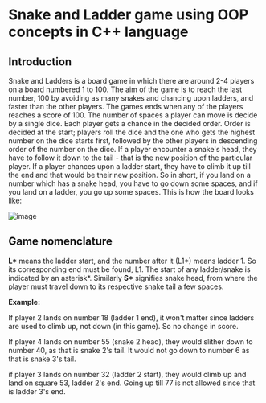 # Snake and Ladder game using OOP concepts in C++ language
## Introduction
Snake and Ladders is a board game in which there are around 2-4 players on a board numbered 1 to 100. The aim of the game is to reach the last number, 100 by avoiding as many snakes and chancing upon ladders, and faster than the other players. The games ends when any of the players reaches a score of 100. The number of spaces a player can move is decide by a single dice. Each player gets a chance in the decided order. Order is decided at the start; players roll the dice and the one who gets the highest number on the dice starts first, followed by the other players in descending order of the number on the dice. If a player encounter a snake's head, they have to follow it down to the tail - that is the new position of the particular player. If a player chances upon a ladder start, they have to climb it up till the end and that would be their new position. So in short, if you land on a number which has a snake head, you have to go down some spaces, and if you land on a ladder, you go up some spaces. This is how the board looks like: 

![image](https://user-images.githubusercontent.com/70715821/119087076-20fd6b00-ba24-11eb-8b13-6ed92076caff.png)

## Game nomenclature
<strong>L*</strong> means the ladder start, and the number after it (L1*) means ladder 1. So its corresponding end must be found, L1. 
The start of any ladder/snake is indicated by an asterisk*. 
Similarly <strong>S*</strong> signifies snake head, from where the player must travel down to its respective snake tail a few spaces. 

<strong>Example:</strong>

If player 2 lands on number 18 (ladder 1 end), it won't matter since ladders are used to climb up, not down (in this game). So no change in score.

If player 4 lands on number 55 (snake 2 head), they would slither down to number 40, as that is snake 2's tail. It would not go down to number 6 as that is snake 3's tail.

if player 3 lands on number 32 (ladder 2 start), they would climb up and land on square 53, ladder 2's end. Going up till 77 is not allowed since that is ladder 3's end.
